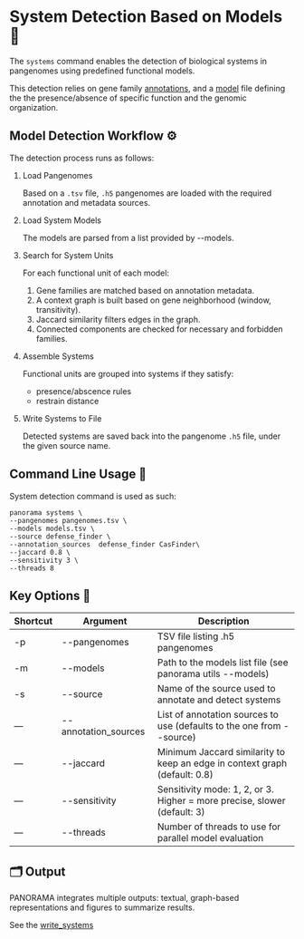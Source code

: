 # System Detection Based on Models 🔬
The `systems` command enables the detection of biological systems in pangenomes using predefined functional models.

This detection relies on gene family [annotations](annotation.mdene-family-annotation), 
and a [model](../modeller/modeling.md#models) file defining the the presence/absence of specific function and the genomic organization.

## Model Detection Workflow ⚙️

The detection process runs as follows:

1. Load Pangenomes
    
   Based on a `.tsv` file, `.h5` pangenomes are loaded with the required annotation and metadata sources.

2. Load System Models

   The models are parsed from a list provided by --models.

3. Search for System Units

   For each functional unit of each model:
   1. Gene families are matched based on annotation metadata. 
   2. A context graph is built based on gene neighborhood (window, transitivity). 
   3. Jaccard similarity filters edges in the graph.
   4. Connected components are checked for necessary and forbidden families.

4. Assemble Systems

    Functional units are grouped into systems if they satisfy:
    - presence/abscence rules
    - restrain distance

5. Write Systems to File

   Detected systems are saved back into the pangenome `.h5` file, under the given source name.

## Command Line Usage 🚀

System detection command is used as such:
```shell
panorama systems \
--pangenomes pangenomes.tsv \
--models models.tsv \
--source defense_finder \
--annotation_sources  defense_finder CasFinder\
--jaccard 0.8 \
--sensitivity 3 \
--threads 8
```
## Key Options 🔑

| Shortcut | Argument             | Description                                                                |
|----------|----------------------|----------------------------------------------------------------------------|
| -p       | --pangenomes         | TSV file listing .h5 pangenomes                                            |
| -m       | --models             | Path to the models list file (see panorama utils --models)                 |
| -s       | --source             | Name of the source used to annotate and detect systems                     |
| —        | --annotation_sources | List of annotation sources to use (defaults to the one from --source)      |
| —        | --jaccard            | Minimum Jaccard similarity to keep an edge in context graph (default: 0.8) |
| —        | --sensitivity        | Sensitivity mode: 1, 2, or 3. Higher = more precise, slower (default: 3)   |
| —        | --threads            | Number of threads to use for parallel model evaluation                     |

<!--
## 🔍 Sensitivity Modes


| Level | Description                                                                            |

|-------|----------------------------------------------------------------------------------------|

| 1     | Global filtering of genomic context, faster, less sensitive                            |

| 2     | Global filtering context within each functional unit combination, moderate sensitivity |

| 3     | Local filtering for each combination (highest sensitivity, slowest)                    |
-->

## 🗂 Output

PANORAMA integrates multiple outputs: textual, graph-based representations and figures to summarize results.

See the [write_systems](.write_systems.md)
